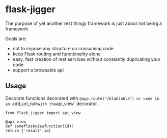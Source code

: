 flask-jigger
============


The purpose of yet another rest thingy framework is just about not being a framework.

Goals are:
* not to impose any structure on consuming code
* keep Flask routing and functionality alone
* easy, fast creation of rest services without constantly duplicating your code
* support a browsable api

Usage
-----

Decorate functions decorated with `@app.route("/blablabla") or used in an `add_url_rule` with the `api_view` decorator.

    from flask_jigger import api_view
    
    @api_view
    def someflaskviewfunction(id):
	return {'result':id}



